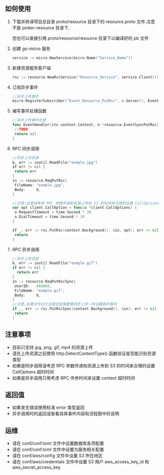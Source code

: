 ## 如何使用

1. 下载并转译项目总目录 proto/resource 目录下的 resource.proto 文件.注意不是 pinker-resource 目录下,

   您也可以直接引用 proto/resource/resource 目录下以编译好的 pb 文件

   

2. 创建 go-micro 服务

   ``` go
   service := micro.NewService(micro.Name("Service_Name"))
   ```

3. 新建资源服务客户端

   ``` go
   rsc := resource.NewRscService("Resource_Service", service.Client())
   ```

4. 订阅异步事件

   ``` go
   //异步上传事件
   micro.RegisterSubscriber("Event_Resource_PutRsc", s.Server(), EventHandler)
   ```

5. 编写事件处理函数

   ```go
   //异步上传事件处理
   func EventHandler(ctx context.Context, e *resource.EventSyncPutRsc) error {
   	//TODO
   	return nil
   }
   ```

6. RPC 同步调用

   ``` go
   //同步上传资源
   b, err := ioutil.ReadFile("exmple.jpg")
   if err != nil {
   	return err
   }
   in := resource.ReqPutRsc{
   	FileName: "exmple.jpg",
   	Body:     b,
   }
   
   //注意:这里请考虑 RPC 参数传递和资源上传到 S3 的时间来合理的设置 CallOptions 超时时间
   var opt client.CallOption = func(o *client.CallOptions) {
   	o.RequestTimeout = time.Second * 30
   	o.DialTimeout = time.Second * 30
   }
   
   if _, err := rsc.PutRsc(context.Background(), &in, opt); err != nil {
   	return
   }
   ```

7. RPC 异步调用

   ``` go
   //异步上传资源
   b, err := ioutil.ReadFile("exmple.gif")
   if err != nil {
     return err
   }
   in := resource.ReqPutRscSync{
   	UserID:   888888,
   	FileName: "exmple.gif",
   	Body:     b,
   }
   //注意,如果文件过大这里还是需要像同步上传一样设置超时事件
   if _, err := rsc.PutRscSync(context.Background(), &in); err != nil {
   	return
   }
   ```

## 注意事项

- 目前只支持 jpg, png, gif, mp4 的资源上传
- 请在上传资源之前使用 http.DetectContentType() 函数验证是否能识别资源类型
- 如果是同步调用请考虑 RPC 参数传递和资源上传到 S3 的时间来合理的设置 CallOptions 超时时间
- 如果是异步调用只用考虑 RPC 传参时间来设置 context 超时时间

## 返回值

- 如果发生错误使用标准 error 类型返回
- 异步调用时的返回请查看具体事件内容和流程图中的说明

## 运维

- 请在 conf/conf.toml 文件中设置数据库各项配置
- 请在 conf/conf.toml 文件中设置为服务相关配置
- 请在 conf/aws/config 文件中设置 S3 所在地区
- 请在 conf/aws/credentials 文件中设置 S3 用户 aws_access_key_id 和 aws_secret_access_key


